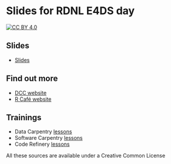 # Slides for RDNL E4DS day

[![CC BY 4.0][cc-by-shield]][cc-by]

## Slides 
- [Slides](https://raw.githack.com/alwil/best-code-practices/main/software_workshop/code_robustness.html#/title-slide)

## Find out more
- [DCC website](https://dcc.tudelft.nl/)
- [R Café website](https://delft-rcafe.github.io/home/Index.html)


## Trainings
- Data Carpentry [lessons](https://datacarpentry.org/lessons/)
- Software Carpentry [lessons](https://software-carpentry.org/lessons/)
- Code Refinery [lessons](https://coderefinery.org/lessons/)


All these sources are available under a Creative Common License 

[cc-by]: http://creativecommons.org/licenses/by/4.0/
[cc-by-image]: https://i.creativecommons.org/l/by/4.0/88x31.png
[cc-by-shield]: https://img.shields.io/badge/License-CC%20BY%204.0-lightgrey.svg
